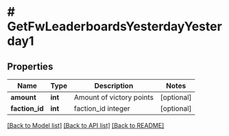 # # GetFwLeaderboardsYesterdayYesterday1

## Properties

Name | Type | Description | Notes
------------ | ------------- | ------------- | -------------
**amount** | **int** | Amount of victory points | [optional]
**faction_id** | **int** | faction_id integer | [optional]

[[Back to Model list]](../../README.md#models) [[Back to API list]](../../README.md#endpoints) [[Back to README]](../../README.md)
